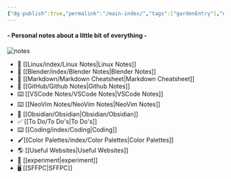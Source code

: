 ```yaml
---
{"dg-publish":true,"permalink":"/main-index/","tags":["gardenEntry"],"noteIcon":""}
---
```


#### - Personal notes about a little bit of everything -

![notes](https://static.wixstatic.com/media/e199f9_779aae1e067c4963a158188441d880be~mv2.jpg)

- 🐧 [[Linux/index/Linux Notes\|Linux Notes]]
- 🎨 [[Blender/index/Blender Notes\|Blender Notes]]
- 📝 [[Markdown/Markdown Cheatsheet\|Markdown Cheatsheet]]
- 🔄 [[GitHub/Github Notes\|Github Notes]]
- ⌨️ [[VSCode Notes/VSCode Notes\|VSCode Notes]]
- ⌨️ [[NeoVim Notes/NeoVim Notes\|NeoVim Notes]]
- 📒 [[Obsidian/Obsidian\|Obsidian/Obsidian]]
- ✅ [[To Do/To Do's\|To Do's]]
- ⌨️ [[Coding/index/Coding\|Coding]]
- 🖌️[[Color Palettes/index/Color Palettes\|Color Palettes]]
- 🌎 [[Useful Websites\|Useful Websites]]
- 🧪 [[experiment\|experiment]]
- 🖥️ [[SFFPC\|SFFPC]]

 

